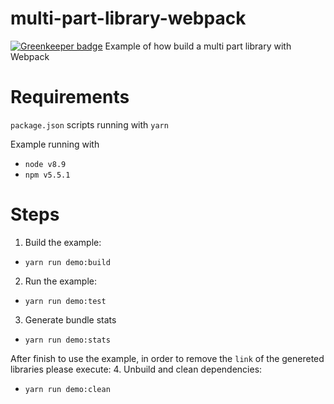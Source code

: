 # multi-part-library-webpack

[![Greenkeeper badge](https://badges.greenkeeper.io/iarroyo5/multi-part-library-webpack.svg)](https://greenkeeper.io/)
Example of how build a multi part library with Webpack

# Requirements
`package.json` scripts running with `yarn`

Example running with  
- `node v8.9`
- `npm v5.5.1` 


# Steps
1. Build the example:
- `yarn run demo:build`

2. Run the example:
- `yarn run demo:test`

3. Generate bundle stats
- `yarn run demo:stats`

After finish to use the example, in order to remove the `link` of the genereted libraries please execute:
4. Unbuild and clean dependencies:
- `yarn run demo:clean`
